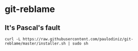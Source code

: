 # git-reblame

## It's Pascal's fault

```
curl -L https://raw.githubusercontent.com/paulodiniz/git-reblame/master/installer.sh | sudo sh
```
